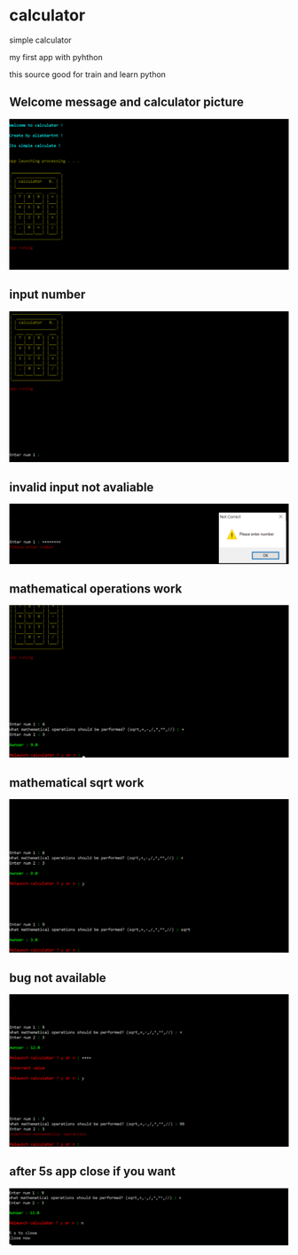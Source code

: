 # calculator

simple calculator

my first app with pyhthon

this source good for train and learn python


## Welcome message and calculator picture
![Welcome message and calculate picture](/images/first.png)
## input number
![input number](/images/input1.png)
## invalid input not avaliable
![invalid input not avaliable](/images/num-error.png)
## mathematical operations work
![mathematical operations work](/images/plus-work.png)
## mathematical sqrt work
![mathematical sqrt work](/images/sqrt-work.png)
## bug not available
![bug not available](/images/try-bug.png)
## after 5s app close if you want
![after 5s app close if you want](/images/end.png)
